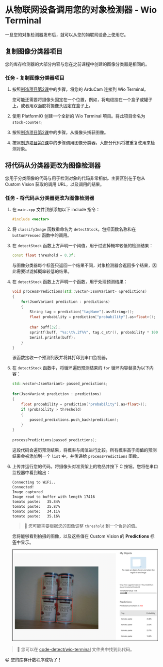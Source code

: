 <!--
CO_OP_TRANSLATOR_METADATA:
{
  "original_hash": "4cf1421420a6fab9ab4f2c391bd523b7",
  "translation_date": "2025-08-24T21:13:43+00:00",
  "source_file": "5-retail/lessons/2-check-stock-device/wio-terminal-object-detector.md",
  "language_code": "zh"
}
-->
# 从物联网设备调用您的对象检测器 - Wio Terminal

一旦您的对象检测器发布后，就可以从您的物联网设备上使用它。

## 复制图像分类器项目

您的库存检测器的大部分内容与您在之前课程中创建的图像分类器是相同的。

### 任务 - 复制图像分类器项目

1. 按照[制造项目第2课](../../../4-manufacturing/lessons/2-check-fruit-from-device/wio-terminal-camera.md#task---connect-the-camera)中的步骤，将您的 ArduCam 连接到 Wio Terminal。

    您可能还需要将摄像头固定在一个位置，例如，将电缆挂在一个盒子或罐子上，或者用双面胶将摄像头固定在盒子上。

1. 使用 PlatformIO 创建一个全新的 Wio Terminal 项目。将此项目命名为 `stock-counter`。

1. 按照[制造项目第2课](../../../4-manufacturing/lessons/2-check-fruit-from-device/index.md#task---capture-an-image-using-an-iot-device)中的步骤，从摄像头捕获图像。

1. 按照[制造项目第2课](../../../4-manufacturing/lessons/2-check-fruit-from-device/index.md#task---classify-images-from-your-iot-device)中的步骤调用图像分类器。大部分代码将被重复使用来检测对象。

## 将代码从分类器更改为图像检测器

您用于分类图像的代码与用于检测对象的代码非常相似。主要区别在于您从 Custom Vision 获取的调用 URL，以及调用的结果。

### 任务 - 将代码从分类器更改为图像检测器

1. 在 `main.cpp` 文件顶部添加以下 include 指令：

    ```cpp
    #include <vector>
    ```

1. 将 `classifyImage` 函数重命名为 `detectStock`，包括函数名称和在 `buttonPressed` 函数中的调用。

1. 在 `detectStock` 函数上方声明一个阈值，用于过滤掉概率较低的检测结果：

    ```cpp
    const float threshold = 0.3f;
    ```

    与图像分类器每个标签只返回一个结果不同，对象检测器会返回多个结果，因此需要过滤掉概率较低的结果。

1. 在 `detectStock` 函数上方声明一个函数，用于处理预测结果：

    ```cpp
    void processPredictions(std::vector<JsonVariant> &predictions)
    {
        for(JsonVariant prediction : predictions)
        {
            String tag = prediction["tagName"].as<String>();
            float probability = prediction["probability"].as<float>();
    
            char buff[32];
            sprintf(buff, "%s:\t%.2f%%", tag.c_str(), probability * 100.0);
            Serial.println(buff);
        }
    }
    ```

    该函数接收一个预测列表并将其打印到串口监视器。

1. 在 `detectStock` 函数中，将循环遍历预测结果的 `for` 循环内容替换为以下内容：

    ```cpp
    std::vector<JsonVariant> passed_predictions;

    for(JsonVariant prediction : predictions) 
    {
        float probability = prediction["probability"].as<float>();
        if (probability > threshold)
        {
            passed_predictions.push_back(prediction);
        }
    }

    processPredictions(passed_predictions);
    ```

    这段代码会遍历预测结果，将概率与阈值进行比较。所有概率高于阈值的预测结果会被添加到一个 `list` 中，并传递给 `processPredictions` 函数。

1. 上传并运行您的代码。将摄像头对准货架上的物品并按下 C 按钮。您将在串口监视器中看到输出：

    ```text
    Connecting to WiFi..
    Connected!
    Image captured
    Image read to buffer with length 17416
    tomato paste:   35.84%
    tomato paste:   35.87%
    tomato paste:   34.11%
    tomato paste:   35.16%
    ```

    > 💁 您可能需要根据您的图像调整 `threshold` 到一个合适的值。

    您将能够看到拍摄的图像，以及这些值在 Custom Vision 的 **Predictions** 标签中显示。

    ![货架上的4罐番茄酱及预测结果，概率分别为35.8%、33.5%、25.7%和16.6%](../../../../translated_images/custom-vision-stock-prediction.942266ab1bcca3410ecdf23643b9f5f570cfab2345235074e24c51f285777613.zh.png)

> 💁 您可以在 [code-detect/wio-terminal](../../../../../5-retail/lessons/2-check-stock-device/code-detect/wio-terminal) 文件夹中找到此代码。

😀 您的库存计数程序成功了！
